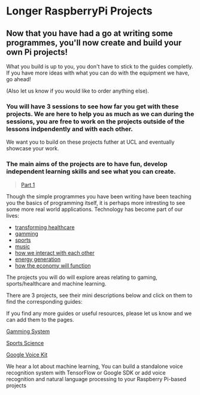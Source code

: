 # Longer RaspberryPi Projects

## Now that you have had a go at writing some programmes, you'll now create and build your own Pi projects! 

What you build is up to you, you don't have to stick to the guides completly. If you have more ideas with what you can do with the equipment we have, go ahead! 

(Also let us know if you would like to order anything else). 

### You will have 3 sessions to see how far you get with these projects. We are here to help you as much as we can during the sessions, you are free to work on the projects outside of the lessons indpendently and with each other. 

We want you to build on these projects futher at UCL and eventually showcase your work. 

### The main aims of the projects are to have fun, develop independent learning skills and see what you can create. 

> <a href="https://www.practicepython.org/exercise/2016/09/24/30-pick-word.html" target="_blank">Part 1</a>

Though the simple programmes you have been writing have been teaching you the basics of programming itself, it is perhaps more intresting to see some more real world applications. Technology has become part of our lives:
* <a href="http://www.wired.co.uk/article/empatica-embrace-epilepsy-wearable-medical-devic" target="_blank">transforming healthcare</a>
* <a href="http://www.wired.co.uk/article/holodeckvr-virtual-gaming-virtual-reality" target="_blank">gamming</a>
* <a href="http://www.wired.co.uk/article/real-madrid-wearable-tech-shaping-football-future" target="_blank">sports</a>
* <a href="http://www.wired.co.uk/article/how-is-technology-changing-music-big-question" target="_blank">music</a>
* <a href="http://www.wired.co.uk/article/facebook-facial-recognition-opt-out-settings-lawsuit-turn-off-gdpr-eu" target="_blank">how we interact with each other</a>
* <a href="http://www.wired.co.uk/article/xprize-global-warming-climate-change-co2-pollution" target="_blank">energy generation</a>
* <a href="https://www.wired.com/story/how-technology-unsettled-the-stock-market/" target="_blank">how the economy will function</a>



The projects you will do will explore areas relating to gaming, sports/healthcare and machine learning. 

There are 3 projects, see their mini descriptions below and click on them to find the corresponding guides: 

If you find any more guides or useful resources, please let us know and we can add them to the pages.  

[Gamming System](./pi_gamming.md) 

[Sports Science](./pi_sports_science.md)

[Google Voice Kit](./pi_google_voice_kits.md) 

We hear a lot about machine learning, You can build a standalone voice recognition system with TensorFlow or Google SDK or add voice recognition and natural language processing to your Raspberry Pi-based projects 




